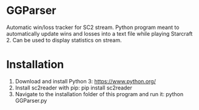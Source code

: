 # GGParser
Automatic win/loss tracker for SC2 stream.
Python program meant to automatically update wins and losses into a text file while playing Starcraft 2. Can be used to display statistics on stream.

# Installation
1. Download and install Python 3: https://www.python.org/
2. Install sc2reader with pip: pip install sc2reader
3. Navigate to the installation folder of this program and run it: python GGParser.py
